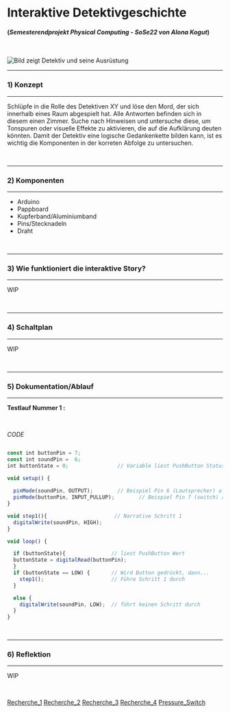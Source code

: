 # Interaktive Detektivgeschichte
#### (*Semesterendprojekt Physical Computing - SoSe22 von Alona Kogut*)
 &nbsp;

![Bild zeigt Detektiv und seine Ausrüstung](https://static.vecteezy.com/system/resources/previews/002/183/856/original/detective-accessories-in-retro-style-on-background-vector.jpg)

---
### **1) Konzept**
---
Schlüpfe in die Rolle des Detektiven XY und löse den Mord, der sich innerhalb eines Raum abgespielt hat. Alle Antworten befinden sich in diesem einen Zimmer. Suche nach Hinweisen und untersuche diese, um Tonspuren oder visuelle Effekte zu aktivieren, die auf die Aufklärung deuten könnten. Damit der Detektiv eine logische Gedankenkette bilden kann, ist es wichtig die Komponenten in der korreten Abfolge zu untersuchen.

 &nbsp;
 
---
### **2) Komponenten**
---

- Arduino
- Pappboard
- Kupferband/Aluminiumband
- Pins/Stecknadeln
- Draht

 &nbsp;
 
---
### **3) Wie funktioniert die interaktive Story?**
---

WIP

 &nbsp;
 
---
### **4) Schaltplan**
---

WIP

 &nbsp;
 
---
### **5) Dokumentation/Ablauf**
---

**Testlauf Nummer 1 :**

 &nbsp;
 

*CODE*

```js #include <Arduino.h>

const int buttonPin = 7;     
const int soundPin =  6;     
int buttonState = 0;                // Variable liest PushButton Status

void setup() {
  
  pinMode(soundPin, OUTPUT);        // Beispiel Pin 6 (Lautsprecher) als Output   
  pinMode(buttonPin, INPUT_PULLUP);        // Beispiel Pin 7 (switch) als INPUT
}

void step1(){                      // Narrative Schritt 1
  digitalWrite(soundPin, HIGH); 
}

void loop() {

  if (buttonState){               // liest PushButton Wert
  buttonState = digitalRead(buttonPin);
  }
  if (buttonState == LOW) {       // Wird Button gedrückt, dann... 
    step1();                      // Führe Schritt 1 durch 
  }

  else {
    digitalWrite(soundPin, LOW);  // führt keinen Schritt durch
  }
}
```
 &nbsp;
 
 ---
### **6) Reflektion**
---

WIP

 &nbsp;
 
[Recherche_1](https://www.youtube.com/watch?v=jco-uU5ZgEU)
[Recherche_2](https://www.arduinoplatform.com/subscription-projects/create-a-touch-button-with-copper-aluminum-foil/)
[Recherche_3](https://www.kobakant.at/DIY/?p=8906)
[Recherche_4](https://mehackit.org/en/courses/electronics_and_programming_basics/02-switch-stuff-on-and-off/03-exercise-1/)
[Pressure_Switch](https://www.instructables.com/Use-a-DIY-Pressure-Plate-Switch-to-Automate-Your-H/)

 &nbsp;
